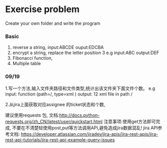 Exercise problem
=====================

Create your own folder and write the program
### Basic
1. reverse a string, input:ABCDE ouput:EDCBA
2. encrypt a string, replace the letter position 3 e.g input:ABC output:DEF
3. Fibonacci function, 
4. Multiple table

### 09/19
1.写一个方法,输入文件夹路径和文件类型,统计出该文件夹下面文件个数。
e.g  input: function (path=/, type=xml )
     output: 12 xml file in path /
     
2.从jira上面获取对应assignee 的ticket状态和个数,

建议使用requests 包, 文档:http://docs.python-requests.org/zh_CN/latest/user/quickstart.html
注意事项:使用get方法即可完成, 不要在不清楚轻使用post,put等方法调用API,避免造成jira数据混乱!
jira API参考文档:
https://developer.atlassian.com/jiradev/jira-apis/jira-rest-apis/jira-rest-api-tutorials/jira-rest-api-example-query-issues